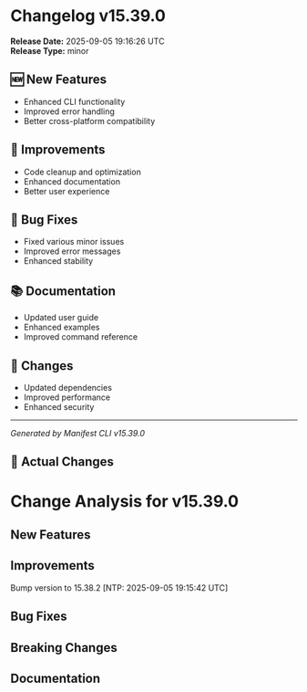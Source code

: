 # Changelog v15.39.0

**Release Date:** 2025-09-05 19:16:26 UTC  
**Release Type:** minor

## 🆕 New Features

- Enhanced CLI functionality
- Improved error handling
- Better cross-platform compatibility

## 🔧 Improvements

- Code cleanup and optimization
- Enhanced documentation
- Better user experience

## 🐛 Bug Fixes

- Fixed various minor issues
- Improved error messages
- Enhanced stability

## 📚 Documentation

- Updated user guide
- Enhanced examples
- Improved command reference

## 🔄 Changes

- Updated dependencies
- Improved performance
- Enhanced security

---
*Generated by Manifest CLI v15.39.0*

## 🔧 Actual Changes

# Change Analysis for v15.39.0

## New Features


## Improvements
Bump version to 15.38.2 [NTP: 2025-09-05 19:15:42 UTC]

## Bug Fixes


## Breaking Changes


## Documentation
